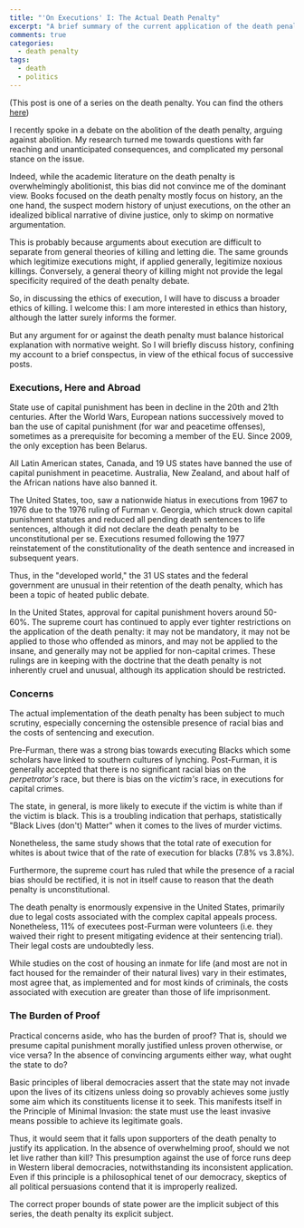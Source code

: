 ```yaml
---
title: "'On Executions' I: The Actual Death Penalty"
excerpt: "A brief summary of the current application of the death penalty the burden of proof"
comments: true
categories:
  - death penalty
tags:
  - death
  - politics
---
```


(This post is one of a series on the death penalty. You can find the others [here](/categories/#death-penalty))

I recently spoke in a debate on the abolition of the death penalty, arguing against abolition. My research turned me towards questions with far reaching and unanticipated consequences, and complicated my personal stance on the issue.

Indeed, while the academic literature on the death penalty is overwhelmingly abolitionist, this bias did not convince me of the dominant view. Books focused on the death penalty mostly focus on history, an the one hand, the suspect modern history of unjust executions, on the other an idealized biblical narrative of divine justice, only to skimp on normative argumentation. 

This is probably because arguments about execution are difficult to separate from general theories of killing and letting die. The same grounds which legitimize executions might, if applied generally, legitimize noxious killings. Conversely, a general theory of killing might not provide the legal specificity required of the death penalty debate.

So, in discussing the ethics of execution, I will have to discuss a broader ethics of killing. I welcome this: I am more interested in ethics than history, although the latter surely informs the former. 

But any argument for or against the death penalty must balance historical explanation with normative weight. So I will briefly discuss history, confining my account to a brief conspectus, in view of the ethical focus of successive posts.

### Executions, Here and Abroad

State use of capital punishment has been in decline in the 20th and 21th centuries. After the World Wars, European nations successively moved to ban the use of capital punishment (for war and peacetime offenses), sometimes as a prerequisite for becoming a member of the EU. Since 2009, the only exception has been Belarus.

All Latin American states, Canada, and 19 US states have banned the use of capital punishment in peacetime. Australia, New Zealand, and about half of the African nations have also banned it.

The United States, too, saw a nationwide hiatus in executions from 1967 to 1976 due to the 1976 ruling of Furman v. Georgia, which struck down capital punishment statutes and reduced all pending death sentences to life sentences, although it did not declare the death penalty to be unconstitutional per se. Executions resumed following the 1977 reinstatement of the constitutionality of the death sentence and increased in subsequent years. 

Thus, in the "developed world," the 31 US states and the federal government are unusual in their retention of the death penalty, which has been a topic of heated public debate.

In the United States, approval for capital punishment hovers around 50-60%. The supreme court has continued to apply ever tighter restrictions on the application of the death penalty: it may not be mandatory, it may not be applied to those who offended as minors, and may not be applied to the insane, and generally may not be applied for non-capital crimes. These rulings are in keeping with the doctrine that the death penalty is not inherently cruel and unusual, although its application should be restricted.

### Concerns

The actual implementation of the death penalty has been subject to much scrutiny, especially concerning the ostensible presence of racial bias and the costs of sentencing and execution.

Pre-Furman, there was a strong bias towards executing Blacks which some scholars have linked to southern cultures of lynching. Post-Furman, it is generally accepted that there is no significant racial bias on the _perpetrator's_ race, but there is bias on the _victim's_ race, in executions for capital crimes. 

The state, in general, is more likely to execute if the victim is white than if the victim is black. This is a troubling indication that perhaps, statistically "Black Lives (don't) Matter" when it comes to the lives of murder victims.

Nonetheless, the same study shows that the total rate of execution for whites is about twice that of the rate of execution for blacks (7.8% vs 3.8%).

Furthermore, the supreme court has ruled that while the presence of a racial bias should be rectified, it is not in itself cause to reason that the death penalty is unconstitutional.

The death penalty is enormously expensive in the United States, primarily due to legal costs associated with the complex capital appeals process. Nonetheless, 11% of executees post-Furman were volunteers (i.e. they waived their right to present mitigating evidence at their sentencing trial). Their legal costs are undoubtedly less.

While studies on the cost of housing an inmate for life (and most are not in fact housed for the remainder of their natural lives) vary in their estimates, most agree that, as implemented and for most kinds of criminals, the costs associated with execution are greater than those of life imprisonment.

### The Burden of Proof

Practical concerns aside, who has the burden of proof? That is, should we presume capital punishment morally justified unless proven otherwise, or vice versa? In the absence of convincing arguments either way, what ought the state to do?

Basic principles of liberal democracies assert that the state may not invade upon the lives of its citizens unless doing so provably achieves some justly some aim which its constituents license it to seek. This manifests itself in the Principle of Minimal Invasion: the state must use the least invasive means possible to achieve its legitimate goals.

Thus, it would seem that it falls upon supporters of the death penalty to justify its application. In the absence of overwhelming proof, should we not let live rather than kill? This presumption against the use of force runs deep in Western liberal democracies, notwithstanding its inconsistent application. Even if this principle is a philosophical tenet of our democracy, skeptics of all political persuasions contend that it is improperly realized.

The correct proper bounds of state power are the implicit subject of this series, the death penalty its explicit subject. 